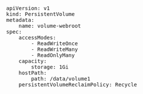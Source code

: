 <pre class="file" data-filename="volume.yaml" data-target="replace">

apiVersion: v1
kind: PersistentVolume
metadata:
    name: volume-webroot
spec:
    accessModes:
        - ReadWriteOnce
        - ReadWriteMany
        - ReadOnlyMany
    capacity:
        storage: 1Gi
    hostPath:
        path: /data/volume1
    persistentVolumeReclaimPolicy: Recycle
	
</pre>